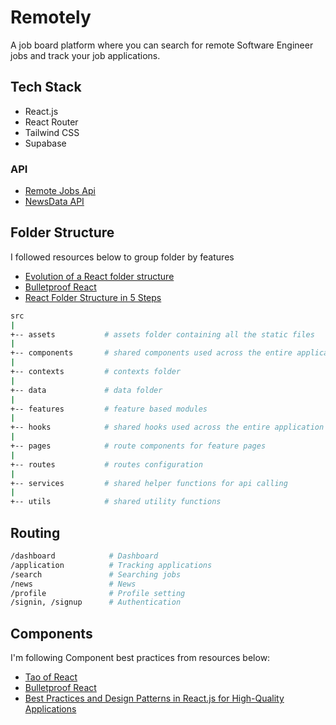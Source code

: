 # Remotely

A job board platform where you can search for remote Software Engineer jobs and track your job applications.

## Tech Stack

- React.js
- React Router
- Tailwind CSS
- Supabase

### API

- [Remote Jobs Api](https://github.com/remotive-com/remote-jobs-api)
- [NewsData API](https://newsdata.io/)

## Folder Structure

I followed resources below to group folder by features

- [Evolution of a React folder structure](https://profy.dev/article/react-folder-structure)
- [Bulletproof React](https://github.com/alan2207/bulletproof-react/blob/master/docs/project-structure.md)
- [React Folder Structure in 5 Steps](https://www.robinwieruch.de/react-folder-structure/)

```sh
src
|
+-- assets           # assets folder containing all the static files
|
+-- components       # shared components used across the entire application
|
+-- contexts         # contexts folder
|
+-- data             # data folder
|
+-- features         # feature based modules
|
+-- hooks            # shared hooks used across the entire application
|
+-- pages            # route components for feature pages
|
+-- routes           # routes configuration
|
+-- services         # shared helper functions for api calling
|
+-- utils            # shared utility functions
```

## Routing

```sh
/dashboard            # Dashboard
/application          # Tracking applications
/search               # Searching jobs
/news                 # News
/profile              # Profile setting
/signin, /signup      # Authentication
```

## Components

I'm following Component best practices from resources below:

- [Tao of React](https://alexkondov.com/tao-of-react/?ref=jonas.io)
- [Bulletproof React](https://github.com/alan2207/bulletproof-react)
- [Best Practices and Design Patterns in React.js for High-Quality Applications](https://medium.com/@obrm770/best-practices-and-design-patterns-in-react-js-for-high-quality-applications-6b203be747fb)
